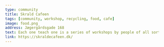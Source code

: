 ```yaml
---
type: community
title: Skrald Cafeen
tags: [community, workshop, recycling, food, cafe]
image: food.png
address: Jægergårdsgade 168
text: Each one teach one is a series of workshops by people of all sorts of skills. Hold in Frontloberne. Check website for the upcoming events.
link: https://skraldecafeen.dk/
---
```

